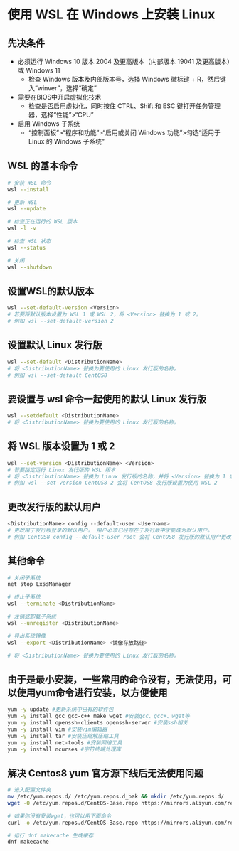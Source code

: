 # 使用 WSL 在 Windows 上安装 Linux

## 先决条件

- 必须运行 Windows 10 版本 2004 及更高版本（内部版本 19041 及更高版本）或 Windows 11
  - 检查 Windows 版本及内部版本号，选择 Windows 徽标键 + R，然后键入“winver”，选择“确定”
- 需要在BIOS中开启虚拟化技术
  - 检查是否启用虚拟化，同时按住 CTRL、Shift 和 ESC 键打开任务管理器，选择“性能”>“CPU”
- 启用 Windows 子系统
  - “控制面板”>“程序和功能”>“启用或关闭 Windows 功能”>勾选“适用于 Linux 的 Windows 子系统”

## WSL 的基本命令

```bash
# 安装 WSL 命令
wsl --install

# 更新 WSL
wsl --update

# 检查正在运行的 WSL 版本
wsl -l -v

# 检查 WSL 状态
wsl --status

# 关闭
wsl --shutdown
```

## 设置WSL的默认版本

```bash
wsl --set-default-version <Version>
# 若要将默认版本设置为 WSL 1 或 WSL 2，将 <Version> 替换为 1 或 2。
# 例如 wsl --set-default-version 2
```

## 设置默认 Linux 发行版

```bash
wsl --set-default <DistributionName>
# 将 <DistributionName> 替换为要使用的 Linux 发行版的名称。
# 例如 wsl --set-default CentOS8
```

## 要设置与 wsl 命令一起使用的默认 Linux 发行版

```bash
wsl --setdefault <DistributionName>
# 将 <DistributionName> 替换为要使用的 Linux 发行版的名称。
```

## 将 WSL 版本设置为 1 或 2

```bash
wsl --set-version <DistributionName> <Version>
# 若要指定运行 Linux 发行版的 WSL 版本
# 将 <DistributionName> 替换为 Linux 发行版的名称，并将 <Version> 替换为 1 或 2。
# 例如 wsl --set-version CentOS8 2 会将 CentOS8 发行版设置为使用 WSL 2
```

## 更改发行版的默认用户

```bash
<DistributionName> config --default-user <Username>
# 更改用于发行版登录的默认用户。 用户必须已经存在于发行版中才能成为默认用户。
# 例如 CentOS8 config --default-user root 会将 CentOS8 发行版的默认用户更改为“root”用户。
```

## 其他命令

```bash
# 关闭子系统
net stop LxssManager

# 终止子系统
wsl --terminate <DistributionName>

# 注销或卸载子系统
wsl --unregister <DistributionName>

# 导出系统镜像
wsl --export <DistributionName> <镜像存放路径>

# 将 <DistributionName> 替换为要使用的 Linux 发行版的名称。
```

## 由于是最小安装，一些常用的命令没有，无法使用，可以使用yum命令进行安装，以方便使用

```bash
yum -y update #更新系统中已有的软件包
yum -y install gcc gcc-c++ make wget #安装gcc、gcc+、wget等
yum -y install openssh-clients openssh-server #安装ssh相关
yum -y install vim #安装vim编辑器
yum -y install tar #安装压缩解压缩工具
yum -y install net-tools #安装网络工具
yum -y install ncurses #字符终端处理库
```

## 解决 Centos8 yum 官方源下线后无法使用问题

```bash
# 进入配置文件夹
mv /etc/yum.repos.d/ /etc/yum.repos.d_bak && mkdir /etc/yum.repos.d/
wget -O /etc/yum.repos.d/CentOS-Base.repo https://mirrors.aliyun.com/repo/Centos-vault-8.5.2111.repo

# 如果你没有安装wget，也可以用下面命令
curl -o /etc/yum.repos.d/CentOS-Base.repo https://mirrors.aliyun.com/repo/Centos-vault-8.5.2111.repo

# 运行 dnf makecache 生成缓存
dnf makecache
````
